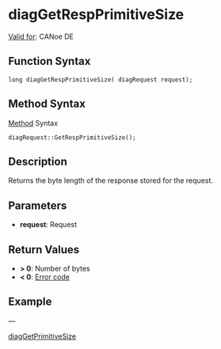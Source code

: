 # diagGetRespPrimitiveSize

[Valid for](../../../Shared/FeatureAvailability.md): CANoe DE

## Function Syntax

```
long diagGetRespPrimitiveSize( diagRequest request);
```

## Method Syntax

[Method](../../../Shared/CAPL/General/ClassesAndObjects.md) Syntax

```
diagRequest::GetRespPrimitiveSize();
```

## Description

Returns the byte length of the response stored for the request.

## Parameters

- **request**: Request

## Return Values

- **> 0**: Number of bytes
- **< 0**: [Error code](../CAPLfunctionsDiagnosticsErrorCode.md)

## Example

—

[diagGetPrimitiveSize](CAPLfunctionDiagGetPrimitiveSize.md)
